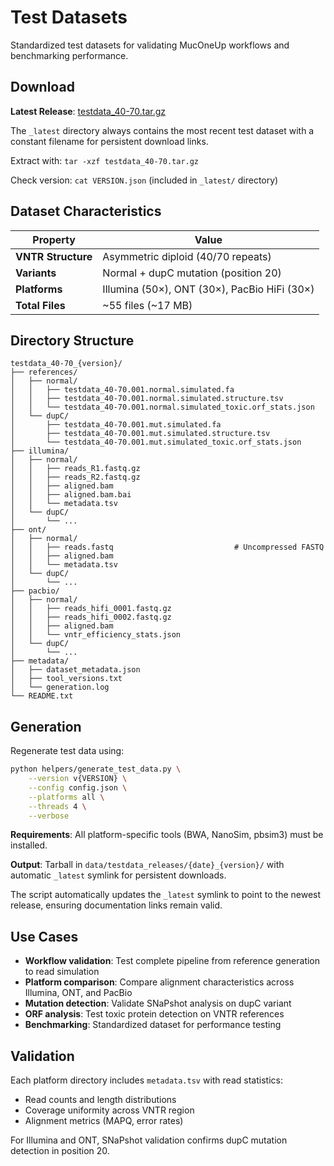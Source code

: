 # Test Datasets

Standardized test datasets for validating MucOneUp workflows and benchmarking performance.

## Download

**Latest Release**: [testdata_40-70.tar.gz](https://github.com/berntpopp/MucOneUp/raw/main/data/testdata_releases/_latest/testdata_40-70.tar.gz)

The `_latest` directory always contains the most recent test dataset with a constant filename for persistent download links.

Extract with: `tar -xzf testdata_40-70.tar.gz`

Check version: `cat VERSION.json` (included in `_latest/` directory)

## Dataset Characteristics

| Property | Value |
|----------|-------|
| **VNTR Structure** | Asymmetric diploid (40/70 repeats) |
| **Variants** | Normal + dupC mutation (position 20) |
| **Platforms** | Illumina (50×), ONT (30×), PacBio HiFi (30×) |
| **Total Files** | ~55 files (~17 MB) |

## Directory Structure

```
testdata_40-70_{version}/
├── references/
│   ├── normal/
│   │   ├── testdata_40-70.001.normal.simulated.fa
│   │   ├── testdata_40-70.001.normal.simulated.structure.tsv
│   │   └── testdata_40-70.001.normal.simulated_toxic.orf_stats.json
│   └── dupC/
│       ├── testdata_40-70.001.mut.simulated.fa
│       ├── testdata_40-70.001.mut.simulated.structure.tsv
│       └── testdata_40-70.001.mut.simulated_toxic.orf_stats.json
├── illumina/
│   ├── normal/
│   │   ├── reads_R1.fastq.gz
│   │   ├── reads_R2.fastq.gz
│   │   ├── aligned.bam
│   │   ├── aligned.bam.bai
│   │   └── metadata.tsv
│   └── dupC/
│       └── ...
├── ont/
│   ├── normal/
│   │   ├── reads.fastq                           # Uncompressed FASTQ
│   │   ├── aligned.bam
│   │   └── metadata.tsv
│   └── dupC/
│       └── ...
├── pacbio/
│   ├── normal/
│   │   ├── reads_hifi_0001.fastq.gz
│   │   ├── reads_hifi_0002.fastq.gz
│   │   ├── aligned.bam
│   │   └── vntr_efficiency_stats.json
│   └── dupC/
│       └── ...
├── metadata/
│   ├── dataset_metadata.json
│   ├── tool_versions.txt
│   └── generation.log
└── README.txt
```

## Generation

Regenerate test data using:

```bash
python helpers/generate_test_data.py \
    --version v{VERSION} \
    --config config.json \
    --platforms all \
    --threads 4 \
    --verbose
```

**Requirements**: All platform-specific tools (BWA, NanoSim, pbsim3) must be installed.

**Output**: Tarball in `data/testdata_releases/{date}_{version}/` with automatic `_latest` symlink for persistent downloads.

The script automatically updates the `_latest` symlink to point to the newest release, ensuring documentation links remain valid.

## Use Cases

- **Workflow validation**: Test complete pipeline from reference generation to read simulation
- **Platform comparison**: Compare alignment characteristics across Illumina, ONT, and PacBio
- **Mutation detection**: Validate SNaPshot analysis on dupC variant
- **ORF analysis**: Test toxic protein detection on VNTR references
- **Benchmarking**: Standardized dataset for performance testing

## Validation

Each platform directory includes `metadata.tsv` with read statistics:

- Read counts and length distributions
- Coverage uniformity across VNTR region
- Alignment metrics (MAPQ, error rates)

For Illumina and ONT, SNaPshot validation confirms dupC mutation detection in position 20.
